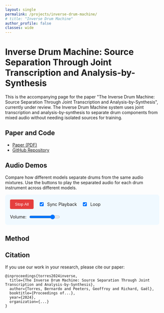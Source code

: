 ```yaml
---
layout: single
permalink: /projects/inverse-drum-machine/
# title: "Inverse Drum Machine"
author_profile: false
classes: wide
---
```


<style>
.track-section {
  margin-bottom: 2.5rem;
  border-bottom: 1px solid #eaeaea;
  padding-bottom: 1.5rem;
}

.track-title {
  font-size: 1.2rem;
  font-weight: bold;
  margin-bottom: 1rem;
  color: #2b6cb0;
}

.comparison-table {
  width: 100%;
  border-collapse: collapse;
  margin-bottom: 1.5rem;
  overflow-x: auto;
  display: block;
}

.comparison-table th, .comparison-table td {
  padding: 0.5rem;
  border: 1px solid #e2e8f0;
}

.comparison-table th {
  background-color: #f7fafc;
  text-align: left;
  font-weight: 600;
}

.comparison-table td {
  background-color: #f8f9fa;
}

.model-name {
  font-weight: 600;
  min-width: 100px;
}

.player-button {
  background-color: #4299e1;
  color: white;
  border: none;
  border-radius: 0.25rem;
  padding: 0.5rem;
  cursor: pointer;
  width: 100%;
  position: relative;
  transition: all 0.2s;
}

.player-button:hover {
  background-color: #3182ce;
}

.player-button.playing {
  background-color: #e53e3e;
}

.player-button.playing:hover {
  background-color: #c53030;
}

.player-button.unavailable {
  background-color: #a0aec0;
  opacity: 0.5;
  cursor: not-allowed;
}

.player-button.unavailable:hover {
  background-color: #a0aec0;
}

.progress-indicator {
  position: absolute;
  bottom: 0;
  left: 0;
  height: 3px;
  width: 0%;
  background-color: rgba(255, 255, 255, 0.7);
  transition: width 0.1s linear;
}

.global-controls {
  display: flex;
  flex-wrap: wrap;
  gap: 1rem;
  margin-bottom: 2rem;
  padding: 1rem;
  background-color: #f0f9ff;
  border-radius: 0.5rem;
  align-items: center;
}

.control-group {
  display: flex;
  align-items: center;
  gap: 0.5rem;
}

.volume-slider {
  width: 100px;
}

.stop-all-button {
  background-color: #e53e3e;
  color: white;
  padding: 0.5rem 1rem;
  border: none;
  border-radius: 0.25rem;
  cursor: pointer;
}

.stop-all-button:hover {
  background-color: #c53030;
}

@media (max-width: 768px) {
  .comparison-table td, .comparison-table th {
    padding: 0.3rem;
  }
  
  .model-name {
    font-size: 0.8rem;
    min-width: 70px;
  }
  
  .player-button {
    padding: 0.3rem;
    font-size: 0.8rem;
  }
  
  .global-controls {
    flex-direction: column;
    align-items: flex-start;
  }
  
  .control-group.volume {
    width: 100%;
  }
  
  .volume-slider {
    width: 100%;
  }
}
</style>

# Inverse Drum Machine: Source Separation Through Joint Transcription and Analysis-by-Synthesis

This is the accompanying page for the paper "The Inverse Drum Machine: Source Separation Through Joint Transcription and Analysis-by-Synthesis", currently under review. The Inverse Drum Machine system uses joint transcription and analysis-by-synthesis to separate drum components from mixed audio without needing isolated sources for training.


## Paper and Code

- [Paper (PDF)](#) <!-- Add your paper link when available -->
- [GitHub Repository](#) <!-- Add your GitHub repo link -->


<!-- 
  Fixed Inverse Drum Machine Audio Demo
  HTML implementation with WaveSurfer.js
-->

<div class="audio-demos-section">
  <h2>Audio Demos</h2>
  
  <p>Compare how different models separate drums from the same audio mixtures. Use the buttons to play the separated audio for each drum instrument across different models.</p>

  <div class="global-controls">
    <div class="control-group">
      <button id="stopAllButton" class="stop-all-button">Stop All</button>
    </div>
    <div class="control-group">
      <input type="checkbox" id="syncCheckbox" class="sync-checkbox" checked>
      <label for="syncCheckbox">Sync Playback</label>
    </div>
    <div class="control-group">
      <input type="checkbox" id="loopCheckbox" class="loop-checkbox" checked>
      <label for="loopCheckbox">Loop</label>
    </div>
    <div class="control-group volume">
      <label for="volumeSlider">Volume:</label>
      <input type="range" id="volumeSlider" class="volume-slider" min="0" max="1" step="0.01" value="0.8">
    </div>
  </div>

  <div id="audio-demos"></div>
</div>

<!-- Load WaveSurfer.js -->
<script src="https://unpkg.com/wavesurfer.js@6.6.3/dist/wavesurfer.min.js"></script>

<script>
  document.addEventListener('DOMContentLoaded', () => {
    // Track configuration data
    const tracks = [
      {
        id: "rock",
        title: "43_rock_120_beat_4-4, drum kit: portland",
        baseFile: "43_rock_120_beat_4-4_portland"
      },
      {
        id: "funk",
        title: "93_hiphop_75_beat_4-4, drum kit: heavy",
        baseFile: "93_hiphop_75_beat_4-4_heavy"
      }
    ];
    
    // Models configuration
    const models = [
      { id: "original", name: "Original Mix", instruments: ["full"] },
      { id: "GT", name: "Ground Truth" },
      { id: "Oracle", name: "Oracle" },
      { id: "IDM", name: "IDM (Our Method)" },
      { id: "LarsNet", name: "LarsNet" },
      { id: "NMFD", name: "NMFD" }
    ];
    
    // Instrument configuration
    const instruments = [
      { id: "full", name: "Full Mix" },
      { id: "KD", name: "Kick Drum" },
      { id: "SD", name: "Snare Drum" },
      { id: "HH", name: "Hi-Hat" },
      { id: "CY", name: "Crash Cymbal" },
      { id: "TT", name: "Tom-Tom" }
    ];
    
    // UI elements
    const stopAllButton = document.getElementById('stopAllButton');
    const loopCheckbox = document.getElementById('loopCheckbox');
    const syncCheckbox = document.getElementById('syncCheckbox');
    const volumeSlider = document.getElementById('volumeSlider');
    const audioDemosContainer = document.getElementById('audio-demos');
    
    // Audio & waveform state
    let currentlyPlaying = null;
    let currentTrackId = null;
    let audioObjects = {};
    const waveSurfers = {};
    let isUpdatingWaveform = false; // Flag to prevent event loops
    
    // Build the track sections
    tracks.forEach(track => {
      // Create track section
      const trackSection = document.createElement('div');
      trackSection.className = 'track-section';
      trackSection.id = `track-${track.id}`;
      
      // Add track title
      const trackTitle = document.createElement('h3');
      trackTitle.className = 'track-title';
      trackTitle.textContent = track.title;
      trackSection.appendChild(trackTitle);
      
      // Add waveform container
      const wfDiv = document.createElement('div');
      wfDiv.className = 'waveform';
      wfDiv.id = `waveform-${track.id}`;
      trackSection.appendChild(wfDiv);
      
      // Create table
      const table = document.createElement('table');
      table.className = 'comparison-table';
      
      // Create table header
      const thead = document.createElement('thead');
      const headerRow = document.createElement('tr');
      
      // Empty cell for model names
      const emptyHeader = document.createElement('th');
      emptyHeader.textContent = 'Model / Instrument';
      headerRow.appendChild(emptyHeader);
      
      // Filter instruments based on model
      const displayInstruments = instruments.filter(instr => 
        instr.id !== "full" || (instr.id === "full" && models.some(m => m.instruments && m.instruments.includes("full")))
      );
      
      // Add instrument headers
      displayInstruments.forEach(instrument => {
        if (instrument.id !== "full") {
          const th = document.createElement('th');
          th.textContent = instrument.name;
          th.dataset.instrument = instrument.id;
          headerRow.appendChild(th);
        }
      });
      
      thead.appendChild(headerRow);
      table.appendChild(thead);
      
      // Create table body
      const tbody = document.createElement('tbody');
      
      // Add model rows
      models.forEach(model => {
        const row = document.createElement('tr');
        row.dataset.model = model.id;
        
        const modelCell = document.createElement('td');
        modelCell.className = 'model-name';
        modelCell.textContent = model.name;
        row.appendChild(modelCell);
        
        if (model.id === "original") {
          const fullMixCell = document.createElement('td');
          fullMixCell.colSpan = displayInstruments.length - 1;
          
          const audioId = `${track.id}_${model.id}_full`;
          const audioPath = `/assets/audio/inverse-drum-machine/GT/${track.baseFile}_mix.wav`;
          
          const button = createPlayerButton(audioId, audioPath, track.id);
          fullMixCell.appendChild(button);
          row.appendChild(fullMixCell);
        } else {
          displayInstruments.forEach(instrument => {
            if (instrument.id === "full") return;
            
            const cell = document.createElement('td');
            const audioId = `${track.id}_${model.id}_${instrument.id}`;
            const audioPath = `/assets/audio/inverse-drum-machine/${model.id}/${track.baseFile}_${instrument.id}.wav`;
            const button = createPlayerButton(audioId, audioPath, track.id);
            cell.appendChild(button);
            row.appendChild(cell);
          });
        }
        
        tbody.appendChild(row);
      });
      
      table.appendChild(tbody);
      trackSection.appendChild(table);
      audioDemosContainer.appendChild(trackSection);
      
      // Initialize WaveSurfer for this track
      const ws = WaveSurfer.create({
        container: `#waveform-${track.id}`,
        waveColor: '#ccd6f6',
        progressColor: '#4c51bf',
        height: 80,
        responsive: true,
        barWidth: 2,
        cursorWidth: 1, // Add cursor for better visual feedback
        interact: true
      });
      
      // Load the original track mix
      ws.load(`/assets/audio/inverse-drum-machine/GT/${track.baseFile}_mix.wav`);
      
      // Configure WaveSurfer events
      ws.on('ready', () => {
        console.log(`WaveSurfer ready for track ${track.id}`);
        ws.setMute(true); // Mute wavesurfer, we'll use our own audio elements
      });
      
      ws.on('seek', position => {
        if (isUpdatingWaveform) return;
        if (currentTrackId !== track.id) return;
        
        // When user seeks in waveform, sync all audio elements for this track
        const t = ws.getDuration() * position;
        Object.keys(audioObjects)
          .filter(id => id.startsWith(track.id))
          .forEach(id => {
            const audio = audioObjects[id];
            if (Math.abs(audio.currentTime - t) > 0.1) {
              audio.currentTime = t;
            }
          });
      });
      
      // Handle waveform errors
      ws.on('error', err => {
        console.warn('WaveSurfer error:', err);
      });
      
      // Store WaveSurfer instance
      waveSurfers[track.id] = ws;
    });
    
    // Create player button helper
    function createPlayerButton(audioId, audioPath, trackId) {
      const button = document.createElement('button');
      button.className = 'player-button';
      button.textContent = 'Play';
      button.dataset.id = audioId;
      button.dataset.track = trackId;
      
      const progress = document.createElement('div');
      progress.className = 'progress-indicator';
      button.appendChild(progress);
      
      button.addEventListener('click', () => handlePlayClick(audioId, audioPath, trackId));
      return button;
    }
    
    // Update progress indicator
    function updateProgress(audioId) {
      const audio = audioObjects[audioId];
      const btn = document.querySelector(`button[data-id="${audioId}"]`);
      const prog = btn && btn.querySelector('.progress-indicator');
      
      if (prog && audio && audio.duration) {
        prog.style.width = `${(audio.currentTime / audio.duration) * 100}%`;
      }
    }
    
    // Handle play/stop, now also driving the waveform
    function handlePlayClick(audioId, audioPath, trackId) {
      // If same clip, just toggle stop
      if (currentlyPlaying === audioId) {
        stopAudio();
        return;
      }
      
      const ws = waveSurfers[trackId];
      const isSameTrack = trackId === currentTrackId;
      let startPos = 0;
      
      if (isSameTrack && syncCheckbox.checked && currentlyPlaying) {
        startPos = audioObjects[currentlyPlaying]?.currentTime || 0;
      }
      
      if (currentlyPlaying) {
        stopAudio(false);
      }
      
      // Create or reuse audio element
      if (!audioObjects[audioId]) {
        const audio = new Audio(audioPath);
        audio.preload = 'auto';
        audio.dataset.track = trackId;
        
        audio.addEventListener('error', (e) => {
          console.warn(`Audio error for ${audioId}:`, e);
          const btn = document.querySelector(`button[data-id="${audioId}"]`);
          if (btn) { 
            btn.classList.add('unavailable'); 
            btn.textContent = 'N/A'; 
          }
        });
        
        // Update progress on timeupdate
        audio.addEventListener('timeupdate', () => {
          if (currentlyPlaying !== audioId) return;
          
          // Update button progress
          updateProgress(audioId);
          
          // Always update waveform position to ensure progress is visible
          if (ws && ws.isReady && currentTrackId === trackId) {
            const currentPos = audio.currentTime / (audio.duration || 1);
            if (!isNaN(currentPos)) {
              // Direct update for waveform progress
              if (!isUpdatingWaveform) {
                isUpdatingWaveform = true;
                try {
                  ws.seekTo(currentPos);
                } catch (e) {
                  console.warn('Error updating waveform position:', e);
                }
                setTimeout(() => { isUpdatingWaveform = false; }, 10);
              }
            }
          }
        });
        
        audio.addEventListener('ended', () => {
          if (!audio.loop) {
            resetPlayButton(audioId);
            currentlyPlaying = null;
            currentTrackId = null;
          }
        });
        
        audioObjects[audioId] = audio;
      }
      
      const audio = audioObjects[audioId];
      audio.volume = parseFloat(volumeSlider.value);
      audio.loop = loopCheckbox.checked;
      
      // Set starting position if needed
      if (ws && ws.isReady && isSameTrack && syncCheckbox.checked && startPos > 0) {
        try {
          audio.currentTime = startPos;
          isUpdatingWaveform = true;
          ws.seekTo(startPos / (ws.getDuration() || 1));
          setTimeout(() => { isUpdatingWaveform = false; }, 50);
        } catch (e) {
          console.warn('Error setting start position:', e);
        }
      }
      
      // Play audio with error handling
      const playPromise = audio.play();
      if (playPromise !== undefined) {
        playPromise
          .then(() => {
            const btn = document.querySelector(`button[data-id="${audioId}"]`);
            if (btn) { 
              btn.textContent = 'Stop'; 
              btn.classList.add('playing'); 
            }
            
            currentlyPlaying = audioId;
            currentTrackId = trackId;
            
            // Start waveform animation
            if (ws && ws.isReady) {
              ws.play();
              ws.setMute(true);
            }
          })
          .catch(err => {
            console.error('Error playing audio:', err);
            const btn = document.querySelector(`button[data-id="${audioId}"]`);
            if (btn) { 
              btn.classList.add('unavailable'); 
              btn.textContent = 'Error'; 
            }
          });
      } else {
        // Fallback for browsers without promise support
        const btn = document.querySelector(`button[data-id="${audioId}"]`);
        if (btn) { 
          btn.textContent = 'Stop'; 
          btn.classList.add('playing'); 
        }
        
        currentlyPlaying = audioId;
        currentTrackId = trackId;
        
        // Start waveform animation
        if (ws && ws.isReady) {
          ws.play();
          ws.setMute(true);
        }
      }
    }
    
    // Stop audio + waveform
    function stopAudio(resetTrackInfo = true) {
      if (!currentlyPlaying) return;
      
      // Stop audio
      const audio = audioObjects[currentlyPlaying];
      if (audio) {
        try {
          audio.pause();
        } catch (e) {
          console.warn('Error pausing audio:', e);
        }
      }
      
      // Stop waveform
      const ws = waveSurfers[currentTrackId];
      if (ws && ws.isReady) {
        try {
          ws.pause();
        } catch (e) {
          console.warn('Error pausing wavesurfer:', e);
        }
      }
      
      resetPlayButton(currentlyPlaying);
      currentlyPlaying = null;
      if (resetTrackInfo) currentTrackId = null;
    }
    
    function resetPlayButton(audioId) {
      const btn = document.querySelector(`button[data-id="${audioId}"]`);
      if (btn) { 
        btn.textContent = 'Play'; 
        btn.classList.remove('playing'); 
      }
    }
    
    // Wire up global controls
    stopAllButton.addEventListener('click', () => stopAudio(true));
    
    volumeSlider.addEventListener('input', () => {
      const volume = parseFloat(volumeSlider.value);
      if (currentlyPlaying && audioObjects[currentlyPlaying]) {
        try {
          audioObjects[currentlyPlaying].volume = volume;
        } catch (e) {
          console.warn('Error setting volume:', e);
        }
      }
    });
    
    loopCheckbox.addEventListener('change', () => {
      const isLooping = loopCheckbox.checked;
      if (currentlyPlaying && audioObjects[currentlyPlaying]) {
        try {
          audioObjects[currentlyPlaying].loop = isLooping;
        } catch (e) {
          console.warn('Error setting loop:', e);
        }
      }
    });
    
    // Cleanup function for page unload
    window.addEventListener('beforeunload', () => {
      // Stop any playing audio first
      stopAudio(true);
      
      // Destroy WaveSurfer instances to free resources
      Object.values(waveSurfers).forEach(ws => {
        if (ws && typeof ws.destroy === 'function') {
          try {
            ws.destroy();
          } catch (e) {
            console.warn('Error destroying WaveSurfer:', e);
          }
        }
      });
      
      // Clear audio objects
      Object.values(audioObjects).forEach(audio => {
        if (audio) {
          try {
            audio.src = '';
            audio.load();
          } catch (e) {
            console.warn('Error cleaning up audio:', e);
          }
        }
      });
    });
  });
</script>

## Method


## Citation

If you use our work in your research, please cite our paper:

```
@inproceedings{torres2024inverse,
  title={The Inverse Drum Machine: Source Separation Through Joint Transcription and Analysis-by-Synthesis},
  author={Torres, Bernardo and Peeters, Geoffroy and Richard, Gaël},
  booktitle={Proceedings of...},
  year={2024},
  organization={...}
}
```

